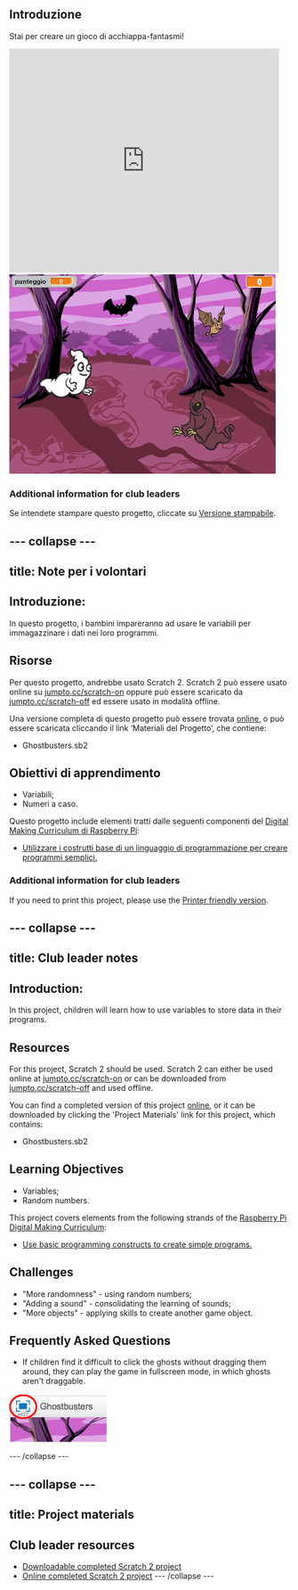 ## Introduzione

Stai per creare un gioco di acchiappa-fantasmi!

<div class="scratch-preview">
  <iframe allowtransparency="true" width="485" height="402" src="https://scratch.mit.edu/projects/embed/60787262/?autostart=false" frameborder="0"></iframe>
  <img src="images/ghost-final.png">
</div>

### Additional information for club leaders

Se intendete stampare questo progetto, cliccate su [Versione stampabile](https://projects.raspberrypi.org/en/projects/ghostbusters/print).

## \--- collapse \---

## title: Note per i volontari

## Introduzione:

In questo progetto, i bambini impareranno ad usare le variabili per immagazzinare i dati nei loro programmi.

## Risorse

Per questo progetto, andrebbe usato Scratch 2. Scratch 2 può essere usato online su [jumpto.cc/scratch-on](http://jumpto.cc/scratch-on) oppure può essere scaricato da [jumpto.cc/scratch-off](http://jumpto.cc/scratch-off) ed essere usato in modalità offline.

Una versione completa di questo progetto può essere trovata [online](http://scratch.mit.edu/projects/60787262/#editor), o può essere scaricata cliccando il link ‘Materiali del Progetto’, che contiene:

* Ghostbusters.sb2

## Obiettivi di apprendimento

* Variabili;
* Numeri a caso.

Questo progetto include elementi tratti dalle seguenti componenti del [Digital Making Curriculum di Raspberry Pi](http://rpf.io/curriculum):

* [Utilizzare i costrutti base di un linguaggio di programmazione per creare programmi semplici.](https://www.raspberrypi.org/curriculum/programming/creator)

### Additional information for club leaders

If you need to print this project, please use the [Printer friendly version](https://projects.raspberrypi.org/en/projects/ghostbusters/print).

## \--- collapse \---

## title: Club leader notes

## Introduction:

In this project, children will learn how to use variables to store data in their programs.

## Resources

For this project, Scratch 2 should be used. Scratch 2 can either be used online at [jumpto.cc/scratch-on](http://jumpto.cc/scratch-on) or can be downloaded from [jumpto.cc/scratch-off](http://jumpto.cc/scratch-off) and used offline.

You can find a completed version of this project [online](http://scratch.mit.edu/projects/60787262/#editor), or it can be downloaded by clicking the 'Project Materials' link for this project, which contains:

* Ghostbusters.sb2

## Learning Objectives

* Variables;
* Random numbers.

This project covers elements from the following strands of the [Raspberry Pi Digital Making Curriculum](http://rpf.io/curriculum):

* [Use basic programming constructs to create simple programs.](https://www.raspberrypi.org/curriculum/programming/creator)

## Challenges

* "More randomness" - using random numbers;
* "Adding a sound" - consolidating the learning of sounds;
* "More objects" - applying skills to create another game object.

## Frequently Asked Questions

* If children find it difficult to click the ghosts without dragging them around, they can play the game in fullscreen mode, in which ghosts aren't draggable.

![screenshot](images/ghost-fullscreen.png)

\--- /collapse \---

## \--- collapse \---

## title: Project materials

## Club leader resources

* [Downloadable completed Scratch 2 project](resources/Ghostbusters.sb2)
* [Online completed Scratch 2 project](http://scratch.mit.edu/projects/60787262/#editor) \--- /collapse \---